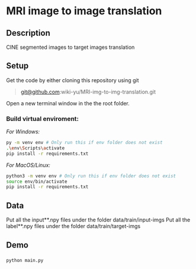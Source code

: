 
<h1>
MRI image to image translation
</h1>

## Description
<p>
CINE segmented images to target images translation
</p>

## Setup 
Get the code by either cloning this repository using git
>git@github.com:wiki-yu/MRI-img-to-img-translation.git

Open a new terminal window in the the root folder.

### Build virtual enviroment:

_For Windows:_

```bash
py -m venv env # Only run this if env folder does not exist
.\env\Scripts\activate
pip install -r requirements.txt
```

_For MacOS/Linux:_

```bash
python3 -m venv env # Only run this if env folder does not exist
source env/bin/activate
pip install -r requirements.txt
```
## Data
Put all the input**.npy files under the folder data/train/input-imgs
Put all the label**.npy files under the folder data/train/target-imgs

## Demo
### 
```
python main.py
```

```










